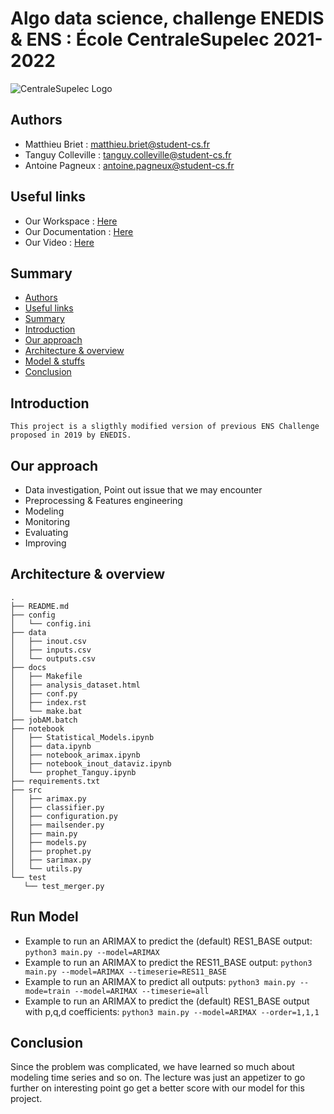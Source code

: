 # Algo data science, challenge ENEDIS & ENS : École CentraleSupelec 2021-2022 

![CentraleSupelec Logo](https://www.centralesupelec.fr/sites/all/themes/cs_theme/medias/common/images/intro/logo_nouveau.jpg)


## Authors 
* Matthieu Briet : matthieu.briet@student-cs.fr
* Tanguy Colleville : tanguy.colleville@student-cs.fr
* Antoine Pagneux : antoine.pagneux@student-cs.fr 

## Useful links 
* Our Workspace : [Here](https://tanguycolleville.notion.site/Algorithms-in-Data-Science-8c88a1d9998e466c9f6f3e35ab03e8c1)
* Our Documentation : [Here](https://www.overleaf.com/project/61feb5dc3d27be675ebfa804)
* Our Video : [Here]()


## Summary
  - [Authors ](#authors-)
  - [Useful links](#Useful-links)
  - [Summary](#summary)
  - [Introduction](#introduction)
  - [Our approach](#our--approach)
  - [Architecture & overview](#architecture--overview)
  - [Model & stuffs](#model--stuffs)
  - [Conclusion](#conclusion)

 ## Introduction 
    This project is a sligthly modified version of previous ENS Challenge proposed in 2019 by ENEDIS. 

 ## Our approach
   * Data investigation, Point out issue that we may encounter
   * Preprocessing & Features engineering
   * Modeling
   * Monitoring
   * Evaluating
   * Improving

 ## Architecture & overview
 
 ```
.
├── README.md
├── config
│   └── config.ini
├── data
│   ├── inout.csv
│   ├── inputs.csv
│   └── outputs.csv
├── docs
│   ├── Makefile
│   ├── analysis_dataset.html
│   ├── conf.py
│   ├── index.rst
│   └── make.bat
├── jobAM.batch
├── notebook
│   ├── Statistical_Models.ipynb
│   ├── data.ipynb
│   ├── notebook_arimax.ipynb
│   ├── notebook_inout_dataviz.ipynb
│   └── prophet_Tanguy.ipynb
├── requirements.txt
├── src
│   ├── arimax.py
│   ├── classifier.py
│   ├── configuration.py
│   ├── mailsender.py
│   ├── main.py
│   ├── models.py
│   ├── prophet.py
│   ├── sarimax.py
│   └── utils.py
└── test
    └── test_merger.py
 ```

 ## Run Model 

* Example to run an ARIMAX to predict the (default) RES1_BASE output: ```python3 main.py --model=ARIMAX```
* Example to run an ARIMAX to predict the RES11_BASE output: ```python3 main.py --model=ARIMAX --timeserie=RES11_BASE```
* Example to run an ARIMAX to predict all outputs: ```python3 main.py --mode=train --model=ARIMAX --timeserie=all```
* Example to run an ARIMAX to predict the (default) RES1_BASE output with p,q,d coefficients: ```python3 main.py --model=ARIMAX --order=1,1,1```


 ## Conclusion 
 Since the problem was complicated, we have learned so much about modeling time series and so on. The lecture was just an appetizer to go further on interesting point go get a better score with our model for this project.


